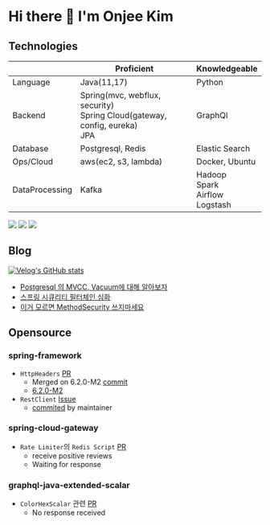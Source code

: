 # Hi there 👋 I'm Onjee Kim

## Technologies
|                | Proficient                                                                       | Knowledgeable                                 |
|----------------|----------------------------------------------------------------------------------|-----------------------------------------------|
| Language       | Java(11,17)                                                                      | Python                                        |
| Backend        | Spring(mvc, webflux, security)<br> Spring Cloud(gateway, config, eureka)<br> JPA | GraphQl                                       |
| Database       | Postgresql, Redis                                                                | Elastic Search                                |
| Ops/Cloud      | aws(ec2, s3, lambda)                                                             | Docker, Ubuntu                                |
| DataProcessing | Kafka                                                                            | Hadoop<br> Spark<br> Airflow<br> Logstash<br> |

<img src="https://img.shields.io/badge/spring-6DB33F?style=for-the-badge&logo=spring&logoColor=#FFF"/> <img src="https://img.shields.io/badge/postgresql-4169E1?style=for-the-badge&logo=postgresql&logoColor=white"/> <img src="https://img.shields.io/badge/Java-007396?style=for-the-badge&logo=Java&logoColor=white"/>

## Blog
[![Velog's GitHub stats](https://velog-readme-stats.vercel.app/api?name=on5949)](https://velog.io/@on5949)
- [Postgresql 의 MVCC, Vacuum에 대해 알아보자](https://velog.io/@on5949/Postgresql-%EC%9D%98-MVCC-Vacuum%EC%97%90-%EB%8C%80%ED%95%B4-%EC%95%8C%EC%95%84%EB%B3%B4%EC%9E%90)
- [스프링 시큐리티 필터체인 심화](https://velog.io/@on5949/SpringSecurity-%EC%8A%A4%ED%94%84%EB%A7%81-%EC%8B%9C%ED%81%90%EB%A6%AC%ED%8B%B0-%ED%95%84%ED%84%B0-%EC%B2%B4%EC%9D%B8-%EC%8B%AC%ED%99%94)
- [이거 모르면 MethodSecurity 쓰지마세요](https://velog.io/@on5949/%EC%9D%B4%EA%B1%B0-%EB%AA%A8%EB%A5%B4%EB%A9%B4-Method-Security-%EC%93%B0%EC%A7%80%EB%A7%88-%EC%84%B8%EC%9A%94)

## Opensource
### spring-framework
- `HttpHeaders` [PR](https://github.com/spring-projects/spring-framework/pull/32660)
  - Merged on 6.2.0-M2 [commit](https://github.com/spring-projects/spring-framework/commit/ec055da7c3d939a867436821a1405835475a6393)
  - [6.2.0-M2](https://github.com/spring-projects/spring-framework/releases/tag/v6.2.0-M2)
- `RestClient` [Issue](https://github.com/spring-projects/spring-framework/issues/32650)
  - [commited](https://github.com/spring-projects/spring-framework/commit/b3a45670f9b8b193a34c022b63cc2b587feae6ef) by maintainer
### spring-cloud-gateway
- `Rate Limiter`의 `Redis Script` [PR](https://github.com/spring-cloud/spring-cloud-gateway/pull/3339)
  - receive positive reviews
  - Waiting for response
### graphql-java-extended-scalar
- `ColorHexScalar` 관련 [PR](https://github.com/graphql-java/graphql-java-extended-scalars/pull/122)
  - No response received
